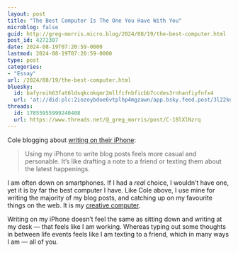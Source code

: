 ```yaml
---
layout: post
title: "The Best Computer Is The One You Have With You"
microblog: false
guid: http://greg-morris.micro.blog/2024/08/19/the-best-computer.html
post_id: 4272307
date: 2024-08-19T07:20:59-0000
lastmod: 2024-08-19T07:20:59-0000
type: post
categories:
- "Essay"
url: /2024/08/19/the-best-computer.html
bluesky:
  id: bafyreih63fat6ldsqkcnkqmr2mllfcfnbficbb7ccdes3rnhanfiyfnfx4
  url: 'at://did:plc:2iozoybdoe6vtplhp4mgzawn/app.bsky.feed.post/3l22knfnsfj2t'
threads:
  id: 17855955999240408
  url: https://www.threads.net/@_greg_morris/post/C-18lXlNzrq
---
```

Cole blogging about [writing on their iPhone](https://coleb.blog/posts/blogging-from-my-iphone): 

> Using my iPhone to write blog posts feels more casual and personable. It’s like drafting a note to a friend or texting them about the latest happenings.

I am often down on smartphones. If I had a *real* choice, I wouldn’t have one, yet it is by far the best computer I have. Like Cole above, I use mine for writing the majority of my blog posts, and catching up on my favourite things on the web. It is my [creative computer](https://gregmorris.co.uk/2024/04/01/creative-computer-in.html).

Writing on my iPhone doesn’t feel the same as sitting down and writing at my desk — that feels like I am working. Whereas typing out some thoughts in between life events feels like I am texting to a friend, which in many ways I am — all of you. 

